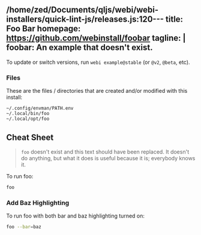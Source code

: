 /home/zed/Documents/qljs/webi/webi-installers/quick-lint-js/releases.js:120---
title: Foo Bar
homepage: https://github.com/webinstall/foobar
tagline: |
  foobar: An example that doesn't exist.
---

<!--
    Note: Delete this comment section.

    Need an example that has an **alias**? See `bat`.
    Need a Windows example using **msvc**? See `bat`.
-->

To update or switch versions, run `webi example@stable` (or `@v2`, `@beta`,
etc).

### Files

These are the files / directories that are created and/or modified with this
install:

```text
~/.config/envman/PATH.env
~/.local/bin/foo
~/.local/opt/foo
```

## Cheat Sheet

> `foo` doesn't exist and this text should have been replaced. It doesn't do
> anything, but what it does is useful because it is; everybody knows it.

To run foo:

```sh
foo
```

### Add Baz Highlighting

To run foo with both bar and baz highlighting turned on:

```sh
foo --bar=baz
```
